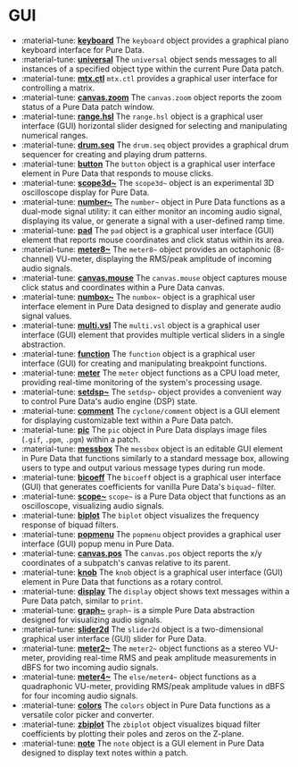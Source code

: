 # GUI

<div class="grid cards" markdown>

- :material-tune: [__keyboard__](keyboard.md) The `keyboard` object provides a graphical piano keyboard interface for Pure Data.
- :material-tune: [__universal__](universal.md) The `universal` object sends messages to all instances of a specified object type within the current Pure Data patch.
- :material-tune: [__mtx.ctl__](mtx.ctl.md) `mtx.ctl` provides a graphical user interface for controlling a matrix.
- :material-tune: [__canvas.zoom__](canvas.zoom.md) The `canvas.zoom` object reports the zoom status of a Pure Data patch window.
- :material-tune: [__range.hsl__](range.hsl.md) The `range.hsl` object is a graphical user interface (GUI) horizontal slider designed for selecting and manipulating numerical ranges.
- :material-tune: [__drum.seq__](drum.seq.md) The `drum.seq` object provides a graphical drum sequencer for creating and playing drum patterns.
- :material-tune: [__button__](button.md) The `button` object is a graphical user interface element in Pure Data that responds to mouse clicks.
- :material-tune: [__scope3d~__](scope3d~.md) The `scope3d~` object is an experimental 3D oscilloscope display for Pure Data.
- :material-tune: [__number~__](number~.md) The `number~` object in Pure Data functions as a dual-mode signal utility: it can either monitor an incoming audio signal, displaying its value, or generate a signal with a user-defined ramp time.
- :material-tune: [__pad__](pad.md) The `pad` object is a graphical user interface (GUI) element that reports mouse coordinates and click status within its area.
- :material-tune: [__meter8~__](meter8~.md) The `meter8~` object provides an octaphonic (8-channel) VU-meter, displaying the RMS/peak amplitude of incoming audio signals.
- :material-tune: [__canvas.mouse__](canvas.mouse.md) The `canvas.mouse` object captures mouse click status and coordinates within a Pure Data canvas.
- :material-tune: [__numbox~__](numbox~.md) The `numbox~` object is a graphical user interface element in Pure Data designed to display and generate audio signal values.
- :material-tune: [__multi.vsl__](multi.vsl.md) The `multi.vsl` object is a graphical user interface (GUI) element that provides multiple vertical sliders in a single abstraction.
- :material-tune: [__function__](function.md) The `function` object is a graphical user interface (GUI) for creating and manipulating breakpoint functions.
- :material-tune: [__meter__](meter.md) The `meter` object functions as a CPU load meter, providing real-time monitoring of the system's processing usage.
- :material-tune: [__setdsp~__](setdsp~.md) The `setdsp~` object provides a convenient way to control Pure Data's audio engine (DSP) state.
- :material-tune: [__comment__](comment.md) The `cyclone/comment` object is a GUI element for displaying customizable text within a Pure Data patch.
- :material-tune: [__pic__](pic.md) The `pic` object in Pure Data displays image files (`.gif`, `.ppm`, `.pgm`) within a patch.
- :material-tune: [__messbox__](messbox.md) The `messbox` object is an editable GUI element in Pure Data that functions similarly to a standard message box, allowing users to type and output various message types during run mode.
- :material-tune: [__bicoeff__](bicoeff.md) The `bicoeff` object is a graphical user interface (GUI) that generates coefficients for vanilla Pure Data's `biquad~` filter.
- :material-tune: [__scope~__](scope~.md) `scope~` is a Pure Data object that functions as an oscilloscope, visualizing audio signals.
- :material-tune: [__biplot__](biplot.md) The `biplot` object visualizes the frequency response of biquad filters.
- :material-tune: [__popmenu__](popmenu.md) The `popmenu` object provides a graphical user interface (GUI) popup menu in Pure Data.
- :material-tune: [__canvas.pos__](canvas.pos.md) The `canvas.pos` object reports the x/y coordinates of a subpatch's canvas relative to its parent.
- :material-tune: [__knob__](knob.md) The `knob` object is a graphical user interface (GUI) element in Pure Data that functions as a rotary control.
- :material-tune: [__display__](display.md) The `display` object shows text messages within a Pure Data patch, similar to `print`.
- :material-tune: [__graph~__](graph~.md) `graph~` is a simple Pure Data abstraction designed for visualizing audio signals.
- :material-tune: [__slider2d__](slider2d.md) The `slider2d` object is a two-dimensional graphical user interface (GUI) slider for Pure Data.
- :material-tune: [__meter2~__](meter2~.md) The `meter2~` object functions as a stereo VU-meter, providing real-time RMS and peak amplitude measurements in dBFS for two incoming audio signals.
- :material-tune: [__meter4~__](meter4~.md) The `else/meter4~` object functions as a quadraphonic VU-meter, providing RMS/peak amplitude values in dBFS for four incoming audio signals.
- :material-tune: [__colors__](colors.md) The `colors` object in Pure Data functions as a versatile color picker and converter.
- :material-tune: [__zbiplot__](zbiplot.md) The `zbiplot` object visualizes biquad filter coefficients by plotting their poles and zeros on the Z-plane.
- :material-tune: [__note__](note.md) The `note` object is a GUI element in Pure Data designed to display text notes within a patch.

</div>